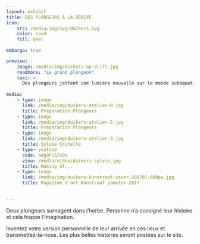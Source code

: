 ```yaml
---
layout: exhibit
title: DES PLONGEURS À LA DÉRIVE 
icon: 
    src: /media/img/svg/duikers.svg
    color: rood
    fill: geel
    
embargo: true

preview: 
    image: /media/img/duikers-op-drift.jpg
    readmore: "Le grand plongeon"
    text: >
      Des plongeurs jettent une lumière nouvelle sur le monde subaquatique du camping. 
        
media:
    - type: image
      link: /media/img/duikers-atelier-0.jpg
      title: Préparation Plongeurs
    - type: image
      link: /media/img/duikers-atelier-2.jpg
      title: Préparation Plongeurs
    - type: image
      link: /media/img/duikers-atelier-3.jpg
      title: Sylvie Crutelle
    - type: youtube
      code: adg9FS5ZsOs
      view: /media/video/duikers-sylvie.jpg
      title: Making Of...
    - type: image
      link: /media/img/duikers-kunstraaf-cover-201701-600px.jpg
      title: Magazine d'art Kunstraaf janvier 2017

      
---
```


Deux plongeurs surnagent dans l’herbe. Personne n’a consigné leur histoire et cela frappe l’imagination.  

Inventez votre version personnelle de leur arrivée en ces lieux et transmettez-la-nous. Les plus belles histoires seront postées sur le site. 
